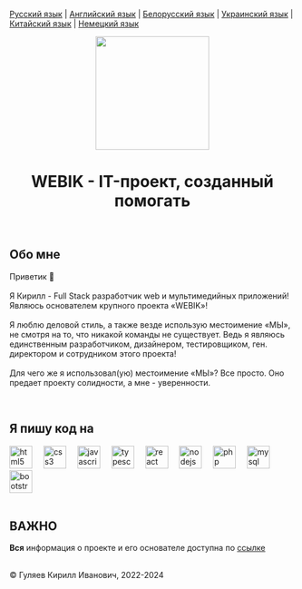 <p><a href="https://github.com/gki-webik/gki-webik/blob/main/README.md">Русский язык</a> | <a href="https://github.com/gki-webik/gki-webik/blob/main/README-EN.md">Английский язык</a> | <a href="https://github.com/gki-webik/gki-webik/blob/main/README-BE.md">Белорусский язык</a> | <a href="https://github.com/gki-webik/gki-webik/blob/main/UK.md">Украинский язык</a> | <a href="https://github.com/gki-webik/gki-webik/blob/main/README-ZH.md">Китайский язык</a> | <a href="https://github.com/gki-webik/gki-webik/blob/main/README-DE.md">Немецкий язык</a></p>
<div align="center">
  <kbd><img height="200" src="https://gki-webik.ru/files/images/user_ico/Picsart_24-01-16_13-08-02-981%20-%2030.01.24%20-%201706621640%20-%2040831.png"  /></kbd>
</div>
<h1 align="center">WEBIK - IT-проект, созданный помогать</h1>
<br>
<h2 style="text-align: left;">Обо мне</h2>
<p style="text-align: left;">Приветик 👋<br><br>Я Кирилл - Full Stack разработчик web и мультимедийных приложений! Являюсь основателем крупного проекта «WEBIK»!<br><br>Я люблю деловой стиль, а также везде использую местоимение «МЫ», не смотря на то, что никакой команды не существует. Ведь я являюсь единственным разработчиком, дизайнером, тестировщиком, ген. директором и сотрудником этого проекта!<br><br>Для чего же я использовал(ую) местоимение «МЫ»? Все просто. Оно предает проекту солидности, а мне - уверенности.</p>
<br>
<h2 style="text-align: left;">Я пишу код на</h2>
<div style="text-align: left;">
  <img src="https://cdn.jsdelivr.net/gh/devicons/devicon/icons/html5/html5-original.svg" height="40" alt="html5 logo"  />
  <img width="12" />
  <img src="https://cdn.jsdelivr.net/gh/devicons/devicon/icons/css3/css3-original.svg" height="40" alt="css3 logo"  />
  <img width="12" />
  <img src="https://cdn.jsdelivr.net/gh/devicons/devicon/icons/javascript/javascript-original.svg" height="40" alt="javascript logo"  />
  <img width="12" />
  <img src="https://cdn.jsdelivr.net/gh/devicons/devicon/icons/typescript/typescript-original.svg" height="40" alt="typescript logo"  />
  <img width="12" />
  <img src="https://cdn.jsdelivr.net/gh/devicons/devicon/icons/react/react-original.svg" height="40" alt="react logo"  />
  <img width="12" />
  <img src="https://cdn.jsdelivr.net/gh/devicons/devicon/icons/nodejs/nodejs-original.svg" height="40" alt="nodejs logo"  />
  <img width="12" />
  <img src="https://cdn.jsdelivr.net/gh/devicons/devicon/icons/php/php-original.svg" height="40" alt="php logo"  />
  <img width="12" />
  <img src="https://cdn.jsdelivr.net/gh/devicons/devicon/icons/mysql/mysql-original.svg" height="40" alt="mysql logo"  />
  <img width="12" />
  <img src="https://cdn.jsdelivr.net/gh/devicons/devicon/icons/bootstrap/bootstrap-original.svg" height="40" alt="bootstrap logo"  />
</div>
<br>
<h2>ВАЖНО</h2>
<p><b>Вся</b> информация о проекте и его основателе доступна по <a href="//gki-webik.ru/wk-data" target="_blank">ссылке</a></p>
<br>
© Гуляев Кирилл Иванович, 2022-2024
